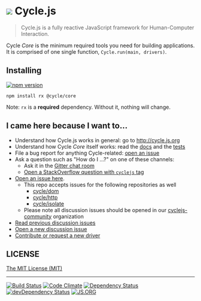 <h1>
<img src="https://raw.github.com/cyclejs/cycle-core/master/logo.png" /> Cycle.js
</h1>

> Cycle.js is a fully reactive JavaScript framework for Human-Computer Interaction.

Cycle *Core* is the minimum required tools you need for building applications. It is comprised of one single function, `Cycle.run(main, drivers)`.

## Installing

[![npm version](https://badge.fury.io/js/%40cycle%2Fcore.svg)](http://badge.fury.io/js/%40cycle%2Fcore)

`npm install rx @cycle/core`

Note: `rx` is a **required** dependency. Without it, nothing will change.

## I came here because I want to...

- Understand how Cycle.js works in general: go to http://cycle.js.org
- Understand how Cycle *Core* itself works: read the [docs](https://github.com/cyclejs/cycle-core/blob/master/docs/api.md) and the [tests](https://github.com/cyclejs/cycle-core/tree/master/test)
- File a bug report for anything Cycle-related: [open an issue](https://github.com/cyclejs/cycle-core/issues/new)
- Ask a question such as "How do I ...?" on one of these channels:  
  - Ask it in the [Gitter chat room](https://gitter.im/cyclejs/cycle-core)
  - [Open a StackOverflow question with `cyclejs` tag](http://stackoverflow.com/questions/tagged/cyclejs)
- [Open an issue here](https://github.com/cyclejs/cycle-core/issues/new).
  - This repo accepts issues for the following repositories as well
    - [cycle/dom](https://github.com/cyclejs/dom)
    - [cycle/http](https://github.com/cyclejs/http)
    - [cycle/isolate](https://github.com/cyclejs/isolate)
  - Please note all discussion issues should be opened in our [cyclejs-community](https://github.com/cyclejs-community/cyclejs-community/issues/new) organization
- [Read previous discussion issues](https://github.com/cyclejs/cycle-core/issues?q=is%3Aissue+is%3Aclosed+label%3A"discussion+%28is+always+a+closed+issue%29")
- [Open a new discussion issue](https://github.com/cyclejs-community/cyclejs-community/issues/new)
- [Contribute or request a new driver](https://github.com/cyclejs-community/cyclejs-community/issues/new)

## LICENSE

[The MIT License (MIT)](https://github.com/cyclejs/cycle-core/blob/master/LICENSE)

- - -

[![Build Status](https://travis-ci.org/cyclejs/core.svg?branch=master)](https://travis-ci.org/cyclejs/core)
[![Code Climate](https://codeclimate.com/github/cyclejs/cycle-core/badges/gpa.svg)](https://codeclimate.com/github/cyclejs/cycle-core)
[![Dependency Status](https://david-dm.org/cyclejs/core.svg)](https://david-dm.org/cyclejs/core)
[![devDependency Status](https://david-dm.org/cyclejs/core/dev-status.svg)](https://david-dm.org/cyclejs/core#info=devDependencies)
[![JS.ORG](https://img.shields.io/badge/js.org-cycle-ffb400.svg?style=flat-square)](http://js.org)
